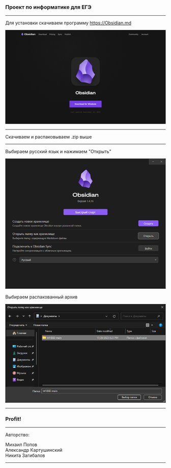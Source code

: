 ### Проект по информатике для ЕГЭ
***
Для установки скачиваем программу https://Obsidian.md


![Obsidian](https://github.com/archi0001/Inf/blob/main/Файлы/Снимок%20экрана%202023-11-28%20в%2020.45.06%20(2).png)

***

Скачиваем и распаковываем .zip выше

***

Выбираем русский язык и нажимаем "Открыть"


![Choose vault](https://github.com/archi0001/Inf/blob/main/Файлы/image%20(5).png)

Выбираем распакованный архив


![Choose zip](https://github.com/archi0001/Inf/blob/main/Файлы/image%20(6).png)
***
### Profit!

***
Авторство:

Михаил Попов  
Александр Картушинский  
Никита Загибалов  
***